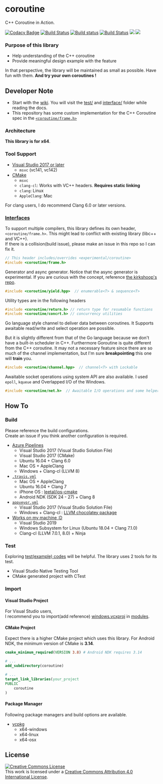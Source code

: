 # coroutine

C++ Coroutine in Action.

[![Codacy Badge](https://api.codacy.com/project/badge/Grade/38aa16f6d7e046898af3835918c0cd5e)](https://app.codacy.com/app/luncliff/coroutine?utm_source=github.com&utm_medium=referral&utm_content=luncliff/coroutine&utm_campaign=Badge_Grade_Dashboard)
[![Build Status](https://dev.azure.com/luncliff/personal/_apis/build/status/luncliff.coroutine?branchName=master)](https://dev.azure.com/luncliff/personal/_build/latest?definitionId=13?branchName=master)
[![Build status](https://ci.appveyor.com/api/projects/status/vpjssf4g6cv4a4ys/branch/master?svg=true)](https://ci.appveyor.com/project/luncliff/coroutine/branch/master)
[![Build Status](https://travis-ci.org/luncliff/coroutine.svg?branch=master)](https://travis-ci.org/luncliff/coroutine)
[![](https://sonarcloud.io/api/project_badges/measure?project=luncliff_coroutine&metric=sqale_rating)](https://sonarcloud.io/dashboard?id=luncliff_coroutine)
[![](https://sonarcloud.io/api/project_badges/measure?project=luncliff_coroutine&metric=ncloc)](https://sonarcloud.io/dashboard?id=luncliff_coroutine)

### Purpose of this library

* Help understanding of the C++ coroutine
* Provide meaningful design example with the feature

In that perspective, the library will be maintained as small as possible. Have fun with them. **And try your own coroutines !** 

## Developer Note

* Start with the [wiki](https://github.com/luncliff/coroutine/wiki).
  You will visit the [test/](./test/) and [interface/](./interface/coroutine) folder while reading the docs.
* This repository has some custom implementation for the C++ Coroutine spec in the [`<coroutine/frame.h>`](./interface/coroutine/frame.h)

### Architecture

**This library is for x64**.

### Tool Support

* [Visual Studio 2017 or later](./coroutine.sln)
  * `msvc` (vc141, vc142)
* [CMake](./CMakeLists.txt)
  * `msvc`
  * `clang-cl`: Works with VC++ headers. **Requires static linking**
  * `clang`: Linux
  * `AppleClang`: Mac

For clang users, I do recommend Clang 6.0 or later versions.

### [Interfaces](./interface)

To support multiple compilers, this library defines its own header, `<coroutine/frame.h>`. This might lead to conflict with existing library (libc++ and VC++).  
If there is a collision(build issue), please make an issue in this repo so I can fix it. 

```c++
// This header includes/overrides <experimental/coroutine>
#include <coroutine/frame.h>
```

Generator and async generator. Notice that the async generator is experimental. If you are curious with the concept, reference [the kirkshoop's repo](https://github.com/kirkshoop/await).

```c++
#include <coroutine/yield.hpp>  // enumerable<T> & sequence<T>
```

Utility types are in the following headers

```c++
#include <coroutine/return.h> // return type for resumable functions
#include <coroutine/concrt.h> // concurrency utilities
```

Go language style channel to deliver data between coroutines. It Supports awaitable read/write and select operation are possible.

But it is slightly different from that of the Go language because we don't have a built-in scheduler in C++. Furthermore Goroutine is quite different from the C++ coroutine.
It may not a necessary feature since there are so much of the channel implementation, but I'm sure **breakpointing** this one will **train** you.

```c++
#include <coroutine/channel.hpp>  // channel<T> with Lockable
```

Awaitable socket operations using system API are also available. I used `epoll`, `kqueue` and Overlapped I/O of the Windows.

```c++
#include <coroutine/net.h>  // Awaitable I/O operations and some helpers
```

## How To

### Build

Please reference the build configurations.  
Create an issue if you think another configuration is required.

* [Azure Pipelines](https://dev.azure.com/luncliff/personal/_build/latest?definitionId=13?branchName=master)
  * Visual Studio 2017 (Visual Studio Solution File)
  * Visual Studio 2017 (CMake)
  * Ubuntu 16.04 + Clang 6.0
  * Mac OS + AppleClang
  * Windows + Clang-cl (LLVM 8)
* [`.travis.yml`](./.travis.yml)
  * Mac OS + AppleClang
  * Ubuntu 16.04 + Clang 7
  * iPhone OS : [leetal/ios-cmake](https://github.com/leetal/ios-cmake)
  * Android NDK (SDK 24 - 27) + Clang 8
* [`appveyor.yml`](./appveyor.yml)
  * Visual Studio 2017 (Visual Studio Solution File)
  * Windows + Clang-cl : [LLVM chocolatey package](https://chocolatey.org/packages/llvm)
* [Works on my machine :D](https://github.com/nikku/works-on-my-machine)
  * Visual Studio 2019
  * Windows Subsystem for Linux (Ubuntu 18.04 + Clang 7.1.0)
  * Clang-cl (LLVM 7.0.1, 8.0) + Ninja

### Test

Exploring [test(example) codes](./test) will be helpful. The library uses 2 tools for its test.

* Visual Studio Native Testing Tool
* CMake generated project with CTest
  
### Import

#### Visual Studio Project

For Visual Studio users,  
I recommend you to import(add reference) [windows.vcxproj](./modules/windows.vcxproj) in [modules](./modules/).

#### CMake Project

Expect there is a higher CMake project which uses this library. For Android NDK, the minimum version of CMake is **3.14**.

```cmake
cmake_minimum_required(VERSION 3.8) # Android NDK requires 3.14

# ...
add_subdirectory(coroutine)

# ...
target_link_libraries(your_project
PUBLIC
    coroutine
)
```

#### Package Manager

Following package managers and build options are available.

* [vcpkg](https://github.com/Microsoft/vcpkg/tree/master/ports/coroutine)
  * x64-windows
  * x64-linux
  * x64-osx

## License

<a rel="license" href="http://creativecommons.org/licenses/by/4.0/"><img alt="Creative Commons License" style="border-width:0" src="https://i.creativecommons.org/l/by/4.0/88x31.png" /></a><br />This work is licensed under a <a rel="license" href="http://creativecommons.org/licenses/by/4.0/">Creative Commons Attribution 4.0 International License</a>.
